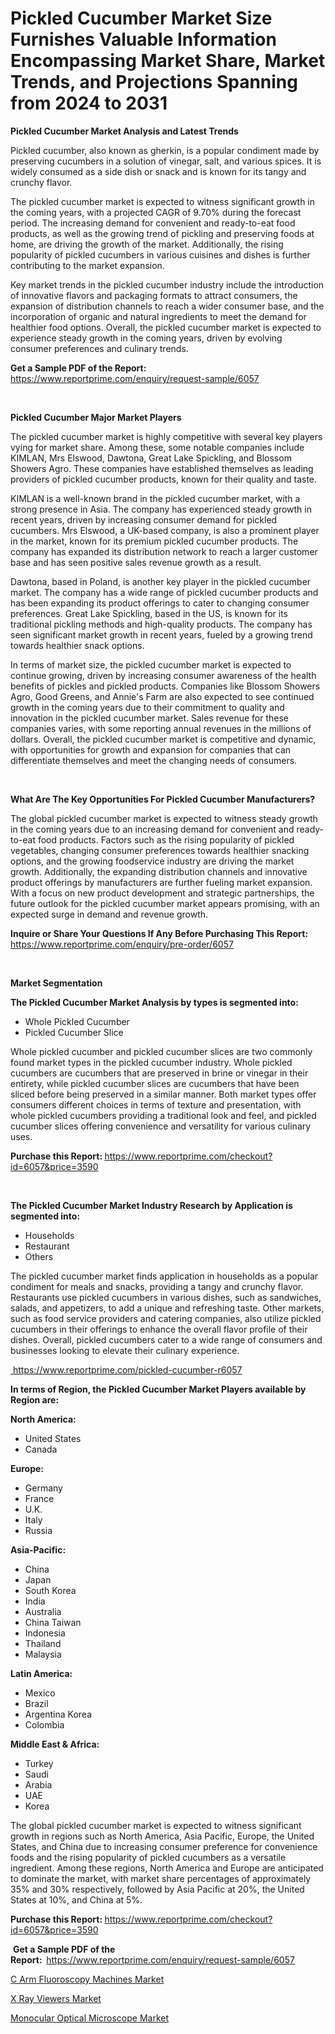 <p><h1>Pickled Cucumber Market Size Furnishes Valuable Information Encompassing Market Share, Market Trends, and Projections Spanning from 2024 to 2031</h1></p><p><strong>Pickled Cucumber Market Analysis and Latest Trends</strong></p>
<p><p>Pickled cucumber, also known as gherkin, is a popular condiment made by preserving cucumbers in a solution of vinegar, salt, and various spices. It is widely consumed as a side dish or snack and is known for its tangy and crunchy flavor.</p><p>The pickled cucumber market is expected to witness significant growth in the coming years, with a projected CAGR of 9.70% during the forecast period. The increasing demand for convenient and ready-to-eat food products, as well as the growing trend of pickling and preserving foods at home, are driving the growth of the market. Additionally, the rising popularity of pickled cucumbers in various cuisines and dishes is further contributing to the market expansion.</p><p>Key market trends in the pickled cucumber industry include the introduction of innovative flavors and packaging formats to attract consumers, the expansion of distribution channels to reach a wider consumer base, and the incorporation of organic and natural ingredients to meet the demand for healthier food options. Overall, the pickled cucumber market is expected to experience steady growth in the coming years, driven by evolving consumer preferences and culinary trends.</p></p>
<p><strong>Get a Sample PDF of the Report:&nbsp;</strong> <a href="https://www.reportprime.com/enquiry/request-sample/6057">https://www.reportprime.com/enquiry/request-sample/6057</a></p>
<p>&nbsp;</p>
<p><strong>Pickled Cucumber Major Market Players</strong></p>
<p><p>The pickled cucumber market is highly competitive with several key players vying for market share. Among these, some notable companies include KIMLAN, Mrs Elswood, Dawtona, Great Lake Spickling, and Blossom Showers Agro. These companies have established themselves as leading providers of pickled cucumber products, known for their quality and taste.</p><p>KIMLAN is a well-known brand in the pickled cucumber market, with a strong presence in Asia. The company has experienced steady growth in recent years, driven by increasing consumer demand for pickled cucumbers. Mrs Elswood, a UK-based company, is also a prominent player in the market, known for its premium pickled cucumber products. The company has expanded its distribution network to reach a larger customer base and has seen positive sales revenue growth as a result.</p><p>Dawtona, based in Poland, is another key player in the pickled cucumber market. The company has a wide range of pickled cucumber products and has been expanding its product offerings to cater to changing consumer preferences. Great Lake Spickling, based in the US, is known for its traditional pickling methods and high-quality products. The company has seen significant market growth in recent years, fueled by a growing trend towards healthier snack options.</p><p>In terms of market size, the pickled cucumber market is expected to continue growing, driven by increasing consumer awareness of the health benefits of pickles and pickled products. Companies like Blossom Showers Agro, Good Greens, and Annie's Farm are also expected to see continued growth in the coming years due to their commitment to quality and innovation in the pickled cucumber market. Sales revenue for these companies varies, with some reporting annual revenues in the millions of dollars. Overall, the pickled cucumber market is competitive and dynamic, with opportunities for growth and expansion for companies that can differentiate themselves and meet the changing needs of consumers.</p></p>
<p>&nbsp;</p>
<p><strong>What Are The Key Opportunities For Pickled Cucumber Manufacturers?</strong></p>
<p><p>The global pickled cucumber market is expected to witness steady growth in the coming years due to an increasing demand for convenient and ready-to-eat food products. Factors such as the rising popularity of pickled vegetables, changing consumer preferences towards healthier snacking options, and the growing foodservice industry are driving the market growth. Additionally, the expanding distribution channels and innovative product offerings by manufacturers are further fueling market expansion. With a focus on new product development and strategic partnerships, the future outlook for the pickled cucumber market appears promising, with an expected surge in demand and revenue growth.</p></p>
<p><strong>Inquire or Share Your Questions If Any Before Purchasing This Report:</strong> <a href="https://www.reportprime.com/enquiry/pre-order/6057">https://www.reportprime.com/enquiry/pre-order/6057</a></p>
<p>&nbsp;</p>
<p><strong>Market Segmentation</strong></p>
<p><strong>The Pickled Cucumber Market Analysis by types is segmented into:</strong></p>
<p><ul><li>Whole Pickled Cucumber</li><li>Pickled Cucumber Slice</li></ul></p>
<p><p>Whole pickled cucumber and pickled cucumber slices are two commonly found market types in the pickled cucumber industry. Whole pickled cucumbers are cucumbers that are preserved in brine or vinegar in their entirety, while pickled cucumber slices are cucumbers that have been sliced before being preserved in a similar manner. Both market types offer consumers different choices in terms of texture and presentation, with whole pickled cucumbers providing a traditional look and feel, and pickled cucumber slices offering convenience and versatility for various culinary uses.</p></p>
<p><strong>Purchase this Report:&nbsp;</strong><a href="https://www.reportprime.com/checkout?id=6057&price=3590">https://www.reportprime.com/checkout?id=6057&price=3590</a></p>
<p>&nbsp;</p>
<p><strong>The Pickled Cucumber Market Industry Research by Application is segmented into:</strong></p>
<p><ul><li>Households</li><li>Restaurant</li><li>Others</li></ul></p>
<p><p>The pickled cucumber market finds application in households as a popular condiment for meals and snacks, providing a tangy and crunchy flavor. Restaurants use pickled cucumbers in various dishes, such as sandwiches, salads, and appetizers, to add a unique and refreshing taste. Other markets, such as food service providers and catering companies, also utilize pickled cucumbers in their offerings to enhance the overall flavor profile of their dishes. Overall, pickled cucumbers cater to a wide range of consumers and businesses looking to elevate their culinary experience.</p></p>
<p><a href="https://www.reportprime.com/pickled-cucumber-r6057">&nbsp;https://www.reportprime.com/pickled-cucumber-r6057</a></p>
<p><strong>In terms of Region, the Pickled Cucumber Market Players available by Region are:</strong></p>
<p>
    <p> <strong> North America: </strong>
        <ul>
            <li>United States</li>
            <li>Canada</li>
        </ul>
        </p> 
    <p> <strong> Europe: </strong>
        <ul>
            <li>Germany</li>
            <li>France</li>
            <li>U.K.</li>
            <li>Italy</li>
            <li>Russia</li>
        </ul>
        </p> 
    <p> <strong> Asia-Pacific: </strong>
        <ul>
            <li>China</li>
            <li>Japan</li>
            <li>South Korea</li>
            <li>India</li>
            <li>Australia</li>
            <li>China Taiwan</li>
            <li>Indonesia</li>
            <li>Thailand</li>
            <li>Malaysia</li>
        </ul>
        </p> 
    <p> <strong> Latin America: </strong>
        <ul>
            <li>Mexico</li>
            <li>Brazil</li>
            <li>Argentina Korea</li>
            <li>Colombia</li>
        </ul>
        </p> 
    <p> <strong> Middle East & Africa: </strong>
        <ul>
            <li>Turkey</li>
            <li>Saudi</li>
            <li>Arabia</li>
            <li>UAE</li>
            <li>Korea</li>
        </ul>
    </p>
    </p>
<p><p>The global pickled cucumber market is expected to witness significant growth in regions such as North America, Asia Pacific, Europe, the United States, and China due to increasing consumer preference for convenience foods and the rising popularity of pickled cucumbers as a versatile ingredient. Among these regions, North America and Europe are anticipated to dominate the market, with market share percentages of approximately 35% and 30% respectively, followed by Asia Pacific at 20%, the United States at 10%, and China at 5%.</p></p>
<p><strong>Purchase this Report: </strong><a href="https://www.reportprime.com/checkout?id=6057&price=3590">https://www.reportprime.com/checkout?id=6057&price=3590</a></p>
<p>&nbsp;<strong>Get a Sample PDF of the Report:&nbsp;&nbsp;</strong><a href="https://www.reportprime.com/enquiry/request-sample/6057">https://www.reportprime.com/enquiry/request-sample/6057</a></p>
<p><strong></strong></p>
<p><p><a href="https://issuu.com/reportprime-2/docs/c-arm-fluoroscopy-machines-market-size-2030.pptx">C Arm Fluoroscopy Machines Market</a></p><p><a href="https://issuu.com/reportprime-2/docs/x-ray-viewers-market-size-2030.pptx">X Ray Viewers Market</a></p><p><a href="https://issuu.com/reportprime-2/docs/monocular-optical-microscope-market-size-2030.pptx">Monocular Optical Microscope Market</a></p></p>